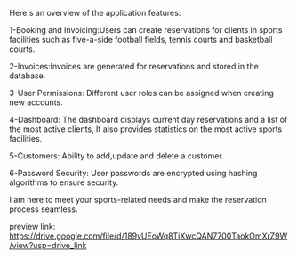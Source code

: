 Here's an overview of the application features:

1-Booking and Invoicing:Users can create reservations for clients in sports facilities such as five-a-side football fields, tennis courts and basketball courts.  

2-Invoices:Invoices are generated for reservations and stored in the database.

3-User Permissions: Different user roles can be assigned when creating new accounts.

4-Dashboard: The dashboard displays current day reservations and a list of the most active clients,
    It also provides statistics on the most active sports facilities.
  
5-Customers: Ability to add,update and delete a customer.

6-Password Security: User passwords are encrypted using hashing algorithms to ensure security.

I am here to meet your sports-related needs and make the reservation process seamless.

preview link: https://drive.google.com/file/d/189vUEoWq8TiXwcQAN7700TaokOmXrZ9W/view?usp=drive_link
